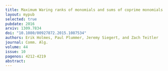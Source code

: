 ```yaml
---
title: Maximum Waring ranks of monomials and sums of coprime monomials
layout: mypub
selected: true
pubdate: 2016
arxiv: 1309.7834
doi: "10.1080/00927872.2015.1087534"
authors: Erik Holmes, Paul Plummer, Jeremy Siegert, and Zach Teitler
journal: Comm. Alg.
volume: 44
issue: 10
pagenos: 4212-4219
abstract:
---
```

